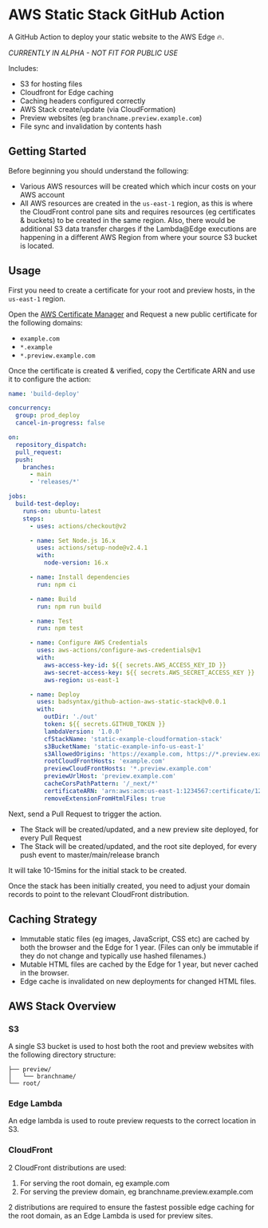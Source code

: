 # AWS Static Stack GitHub Action

A GitHub Action to deploy your static website to the AWS Edge 🔥.

_CURRENTLY IN ALPHA - NOT FIT FOR PUBLIC USE_

Includes:

- S3 for hosting files
- Cloudfront for Edge caching
- Caching headers configured correctly
- AWS Stack create/update (via CloudFormation)
- Preview websites (eg `branchname.preview.example.com`)
- File sync and invalidation by contents hash

## Getting Started

Before beginning you should understand the following:

- Various AWS resources will be created which which incur costs on your AWS account
- All AWS resources are created in the `us-east-1` region, as this is where the CloudFront control pane sits and requires resources (eg certificates & buckets) to be created in the same region. Also, there would be additional S3 data transfer charges if the Lambda@Edge executions are happening in a different AWS Region from where your source S3 bucket is located.

## Usage

First you need to create a certificate for your root and preview hosts, in the `us-east-1` region.

Open the [AWS Certificate Manager](https://console.aws.amazon.com/acm/home?region=us-east-1) and Request a new public certificate for the following domains:

- `example.com`
- `*.example`
- `*.preview.example.com`

Once the certificate is created & verified, copy the Certificate ARN and use it to configure the action:

```yaml
name: 'build-deploy'

concurrency:
  group: prod_deploy
  cancel-in-progress: false

on:
  repository_dispatch:
  pull_request:
  push:
    branches:
      - main
      - 'releases/*'

jobs:
  build-test-deploy:
    runs-on: ubuntu-latest
    steps:
      - uses: actions/checkout@v2

      - name: Set Node.js 16.x
        uses: actions/setup-node@v2.4.1
        with:
          node-version: 16.x

      - name: Install dependencies
        run: npm ci

      - name: Build
        run: npm run build

      - name: Test
        run: npm test

      - name: Configure AWS Credentials
        uses: aws-actions/configure-aws-credentials@v1
        with:
          aws-access-key-id: ${{ secrets.AWS_ACCESS_KEY_ID }}
          aws-secret-access-key: ${{ secrets.AWS_SECRET_ACCESS_KEY }}
          aws-region: us-east-1

      - name: Deploy
        uses: badsyntax/github-action-aws-static-stack@v0.0.1
        with:
          outDir: './out'
          token: ${{ secrets.GITHUB_TOKEN }}
          lambdaVersion: '1.0.0'
          cfStackName: 'static-example-cloudformation-stack'
          s3BucketName: 'static-example-info-us-east-1'
          s3AllowedOrigins: 'https://example.com, https://*.preview.example.com'
          rootCloudFrontHosts: 'example.com'
          previewCloudFrontHosts: '*.preview.example.com'
          previewUrlHost: 'preview.example.com'
          cacheCorsPathPattern: '/_next/*'
          certificateARN: 'arn:aws:acm:us-east-1:1234567:certificate/123abc-123abc-1234-5678-abcdef'
          removeExtensionFromHtmlFiles: true
```

Next, send a Pull Request to trigger the action.

- The Stack will be created/updated, and a new preview site deployed, for every Pull Request
- The Stack will be created/updated, and the root site deployed, for every push event to master/main/release branch

It will take 10-15mins for the initial stack to be created.

Once the stack has been initially created, you need to adjust your domain records to point to the relevant CloudFront distribution.

## Caching Strategy

- Immutable static files (eg images, JavaScript, CSS etc) are cached by both the browser and the Edge for 1 year. (Files can only be immutable if they do not change and typically use hashed filenames.)
- Mutable HTML files are cached by the Edge for 1 year, but never cached in the browser.
- Edge cache is invalidated on new deployments for changed HTML files.

## AWS Stack Overview

### S3

A single S3 bucket is used to host both the root and preview websites with the following directory structure:

```console
├── preview/
│   └── branchname/
└── root/
```

### Edge Lambda

An edge lambda is used to route preview requests to the correct location in S3.

### CloudFront

2 CloudFront distributions are used:

1. For serving the root domain, eg example.com
2. For serving the preview domain, eg branchname.preview.example.com

2 distributions are required to ensure the fastest possible edge caching for the root domain, as an Edge Lambda is used for preview sites.
